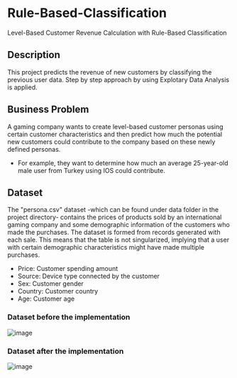 # Rule-Based-Classification
Level-Based Customer Revenue Calculation with Rule-Based Classification

## Description
This project predicts the revenue of new customers by classifying the previous user data. Step by step approach by using Explotary Data Analysis is applied. 

## Business Problem
A gaming company wants to create level-based customer personas using certain customer characteristics and then predict how much the potential new customers could contribute to the company based on these newly defined personas.

- For example, they want to determine how much an average 25-year-old male user from Turkey using IOS could contribute.

## Dataset
The "persona.csv" dataset -which can be found under data folder in the project directory- contains the prices of products sold by an international gaming company and some demographic information of the customers who made the purchases. The dataset is formed from records generated with each sale. This means that the table is not singularized, implying that a user with certain demographic characteristics might have made multiple purchases.

- Price: Customer spending amount
- Source: Device type connected by the customer
- Sex: Customer gender
- Country: Customer country
- Age: Customer age

### Dataset before the implementation
![image](https://github.com/enfurars/Rule-Based-Classification/assets/110101098/4a8de1ce-490e-4bcd-beae-d557f5c6ad30)

### Dataset after the implementation
![image](https://github.com/enfurars/Rule-Based-Classification/assets/110101098/7cbed696-b518-492c-aa56-f0df6c2bffdd) 






